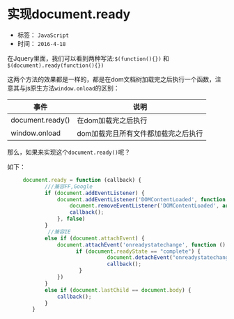 # 实现document.ready

- 标签： `JavaScript`
- 时间： `2016-4-18`

在Jquery里面，我们可以看到两种写法:`$(function(){})` 和`$(document).ready(function(){})`

这两个方法的效果都是一样的，都是在dom文档树加载完之后执行一个函数，注意其与js原生方法`window.onload`的区别：

事件|说明
---|---
document.ready()|在dom加载完之后执行
window.onload|dom加载完且所有文件都加载完之后执行

那么，如果来实现这个`document.ready()`呢？

如下：

```js
     document.ready = function (callback) {
            ///兼容FF,Google
            if (document.addEventListener) {
                document.addEventListener('DOMContentLoaded', function () {
                    document.removeEventListener('DOMContentLoaded', arguments.callee, false);
                    callback();
                }, false)
            }
             //兼容IE
            else if (document.attachEvent) {
                document.attachEvent('onreadystatechange', function () {
                      if (document.readyState == "complete") {
                                document.detachEvent("onreadystatechange", arguments.callee);
                                callback();
                       }
                })
            }
            else if (document.lastChild == document.body) {
                callback();
            }
        }
```